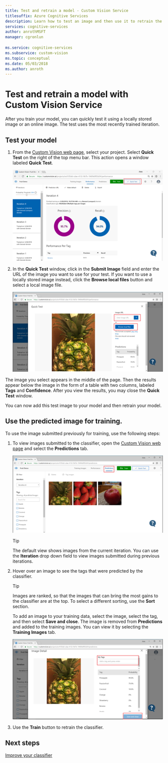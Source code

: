 ```yaml
---
title: Test and retrain a model - Custom Vision Service
titlesuffix: Azure Cognitive Services
description: Learn how to test an image and then use it to retrain the model.
services: cognitive-services
author: anrothMSFT
manager: cgronlun

ms.service: cognitive-services
ms.subservice: custom-vision
ms.topic: conceptual
ms.date: 05/03/2018
ms.author: anroth
---
```


# Test and retrain a model with Custom Vision Service

After you train your model, you can quickly test it using a locally stored image or an online image. The test uses the most recently trained iteration.

## Test your model

1. From the [Custom Vision web page](https://customvision.ai), select your project. Select **Quick Test** on the right of the top menu bar. This action opens a window labeled **Quick Test**.

    ![The Quick Test button is shown in the upper right corner of the window.](./media/test-your-model/quick-test-button.png)

2. In the **Quick Test** window, click in the **Submit Image** field and enter the URL of the image you want to use for your test. If you want to use a locally stored image instead, click the **Browse local files** button and select a local image file.

    ![Image of the submit image page](./media/test-your-model/submit-image.png)

The image you select appears in the middle of the page. Then the results appear below the image in the form of a table with two columns, labeled **Tags** and **Confidence**. After you view the results, you may close the **Quick Test** window.

You can now add this test image to your model and then retrain your model.

## Use the predicted image for training.

To use the image submitted previously for training, use the following steps:

1. To view images submitted to the classifier, open the [Custom Vision web page](https://customvision.ai) and select the __Predictions__ tab.

    ![Image of the predictions tab](./media/test-your-model/predictions-tab.png)

    > [!TIP]
    > The default view shows images from the current iteration. You can use the __Iteration__ drop down field to view images submitted during previous iterations.

2. Hover over an image to see the tags that were predicted by the classifier.

    > [!TIP]
    > Images are ranked, so that the images that can bring the most gains to the classifier are at the top. To select a different sorting, use the __Sort__ section.

    To add an image to your training data, select the image, select the tag, and then select __Save and close__. The image is removed from __Predictions__ and added to the training images. You can view it by selecting the __Training Images__ tab.

    ![Image of the tagging page](./media/test-your-model/tag-image.png)

3. Use the __Train__ button to retrain the classifier.

## Next steps

[Improve your classifier](getting-started-improving-your-classifier.md)
